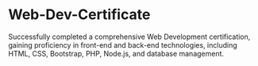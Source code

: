 # Web-Dev-Certificate
Successfully completed a comprehensive Web Development certification, gaining proficiency in front-end and back-end technologies, including HTML, CSS, Bootstrap, PHP, Node.js, and database management.
